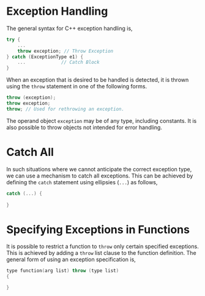 # Exception Handling

The general syntax for C++ exception handling is,

```C++
try {
    ...
    throw exception; // Throw Exception
} catch (ExceptionType e1) {
    ...             // Catch Block
}
```

When an exception that is desired to be handled is detected, it is thrown using the `throw` statement in one of the following forms.

```C++
throw (exception);
throw exception;
throw; // Used for rethrowing an exception.
```

The operand object `exception` may be of any type, including constants. It is also possible to throw objects not intended for error handling.

# Catch All

In such situations where we cannot anticipate the correct exception type, we can use a mechanism to catch all exceptions. This can be achieved by defining the `catch` statement using ellipsies (`...`) as follows,

```C++
catch (...) {
    
}
```

# Specifying Exceptions in Functions

It is possible to restrict a function to `throw` only certain specified exceptions. This is achieved by adding a `throw` list clause to the function definition. The general form of using an exception specification is,

```C++
type function(arg list) throw (type list)
{

}
```